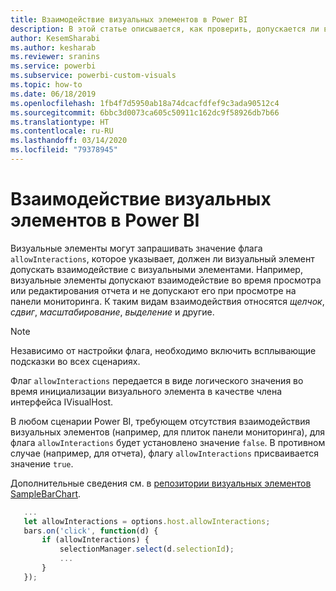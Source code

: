 ```yaml
---
title: Взаимодействие визуальных элементов в Power BI
description: В этой статье описывается, как проверить, допускается ли взаимодействие визуальных элементов в Power BI.
author: KesemSharabi
ms.author: kesharab
ms.reviewer: sranins
ms.service: powerbi
ms.subservice: powerbi-custom-visuals
ms.topic: how-to
ms.date: 06/18/2019
ms.openlocfilehash: 1fb4f7d5950ab18a74dcacfdfef9c3ada90512c4
ms.sourcegitcommit: 6bbc3d0073ca605c50911c162dc9f58926db7b66
ms.translationtype: HT
ms.contentlocale: ru-RU
ms.lasthandoff: 03/14/2020
ms.locfileid: "79378945"
---
```

# <a name="visual-interactions-in-power-bi-visuals"></a>Взаимодействие визуальных элементов в Power BI

Визуальные элементы могут запрашивать значение флага `allowInteractions`, которое указывает, должен ли визуальный элемент допускать взаимодействие с визуальными элементами. Например, визуальные элементы допускают взаимодействие во время просмотра или редактирования отчета и не допускают его при просмотре на панели мониторинга. К таким видам взаимодействия относятся *щелчок*, *сдвиг*, *масштабирование*, *выделение* и другие. 

> [!NOTE]
> Независимо от настройки флага, необходимо включить всплывающие подсказки во всех сценариях.

Флаг `allowInteractions` передается в виде логического значения во время инициализации визуального элемента в качестве члена интерфейса IVisualHost.

В любом сценарии Power BI, требующем отсутствия взаимодействия визуальных элементов (например, для плиток панели мониторинга), для флага `allowInteractions` будет установлено значение `false`. В противном случае (например, для отчета), флагу `allowInteractions` присваивается значение `true`.

Дополнительные сведения см. в [репозитории визуальных элементов SampleBarChart](https://github.com/Microsoft/PowerBI-visuals-sampleBarChart/commit/59a47935d8f5272ce145fe804193599ddb7e2001).

```typescript
   ...
   let allowInteractions = options.host.allowInteractions;
   bars.on('click', function(d) {
       if (allowInteractions) {
           selectionManager.select(d.selectionId);
           ...
       }
   });
```
